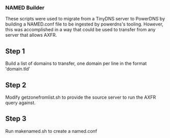 ### NAMED Builder
These scripts were used to migrate from a TinyDNS server to PowerDNS by building a NAMED.conf file to be ingested by powerdns's tooling. However, this was accomplished in a way that could be used to transfer from any server that allows AXFR.

## Step 1
Build a list of domains to transfer, one domain per line in the format 'domain.tld'

## Step 2
Modify getzonefromlist.sh to provide the source server to run the AXFR query against.

## Step 3
Run makenamed.sh to create a named.conf
